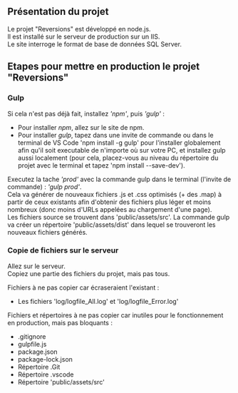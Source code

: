 ## Présentation du projet

Le projet "Reversions" est développé en node.js.  
Il est installé sur le serveur de production sur un IIS.  
Le site interroge le format de base de données SQL Server.    


## Etapes pour mettre en production le projet "Reversions"


### Gulp

Si cela n'est pas déjà fait, installez *'npm'*, puis *'gulp'* :
- Pour installer *npm*, allez sur le site de npm.
- Pour installer *gulp*, tapez dans une invite de commande ou dans le terminal de VS Code 'npm install -g gulp' pour l'installer globalement afin qu'il soit executable de n'importe où sur votre PC, et installez gulp aussi localement (pour cela, placez-vous au niveau du répertoire du projet avec le terminal et tapez 'npm install --save-dev').

Executez la tache *'prod'* avec la commande gulp dans le terminal (l'invite de commande) : *'gulp prod'*.  
Cela va générer de nouveaux fichiers .js et .css optimisés (+ des .map) à partir de ceux existants afin d'obtenir des fichiers plus léger et moins nombreux (donc moins d'URLs appelées au chargement d'une page).  
Les fichiers source se trouvent dans 'public/assets/src'. La commande gulp va créer un répertoire 'public/assets/dist' dans lequel se trouveront les nouveaux fichiers générés.

### Copie de fichiers sur le serveur

Allez sur le serveur.  
Copiez une partie des fichiers du projet, mais pas tous.  

Fichiers à ne pas copier car écraseraient l'existant :
- Les fichiers 'log/logfile_All.log' et 'log/logfile_Error.log'

Fichiers et répertoires à ne pas copier car inutiles pour le fonctionnement en production, mais pas bloquants : 
- .gitignore
- gulpfile.js
- package.json
- package-lock.json
- Répertoire .Git
- Répertoire .vscode
- Répertoire 'public/assets/src'